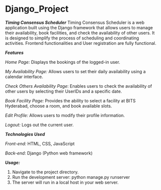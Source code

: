 # Django_Project

_**Timing Consensus Scheduler**_
Timing Consensus Scheduler is a web application built using the Django framework that allows users to manage their availability, book facilities, and check the availability of other users. 
It is designed to simplify the process of scheduling and coordinating activities. Frontend functionalities and User registration are fully functional.

_**Features**_

_Home Page:_ Displays the bookings of the logged-in user.

_My Availability Page:_ Allows users to set their daily availability using a calendar interface.

_Check Others Availability Page_: Enables users to check the availability of other users by selecting their UserIDs and a specific date.

_Book Facility Page:_ Provides the ability to select a facility at BITS Hyderabad, choose a room, and book available slots.

_Edit Profile:_ Allows users to modify their profile information.

_Logout:_ Logs out the current user.

_**Technologies Used**_

_Front-end:_
HTML, CSS, JavaScript

_Back-end:_
Django (Python web framework)

_**Usage:**_
1. Navigate to the project directory.
2. Run the development server: 
              python manage.py runserver
3. The server will run in a local host in your web server.
